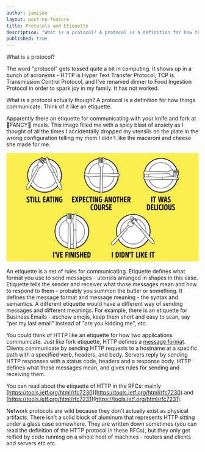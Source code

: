 ```yaml
---
author: jamison
layout: post-no-feature
title: Protocols and Etiquette
description: "What is a protocol? A protocol is a definition for how things communicate. Think of it like an etiquette."
published: true
---
```

What is a protocol?

The word "protocol" gets tossed quite a bit in computing. It shows up in a bunch of acronyms - HTTP is Hyper Text Transfer Protocol, TCP is Transmission Control Protocol, and I've renamed dinner to Food Ingestion Protocol in order to spark joy in my family. It has not worked.

What is a protocol actually though? A protocol is a definition for how things communicate. Think of it like an etiquette.

Apparently there an etiquette for communicating with your knife and fork at 🎩FANCY👸 meals. This image filled me with a spicy blast of anxiety as I thought of all the times I accidentally dropped my utensils on the plate in the wrong configuration telling my mom I didn't like the macaroni and cheese she made for me.

![Etiquette rules for how you place your utensils on a page.](/images/etiquette.png)

An etiquette is a set of rules for communicating. Etiquette defines what format you use to send messages - utensils arranged in shapes in this case. Etiquette tells the sender and receiver what those messages mean and how to respond to them - probably you summon the butler or something. It defines the message format and message meaning - the syntax and semantics. A different etiquette would have a different way of sending messages and different meanings. For example, there is an etiquette for Business Emails - eschew emojis, keep them short and easy to scan, say "per my last email" instead of "are you kidding me", etc.

You could think of HTTP like an etiquette for how two applications communicate. Just like fork etiquette, HTTP defines a [message format](https://tools.ietf.org/html/rfc7230#section-3). Clients communicate by sending HTTP requests to a hostname at a specific path with a specified verb, headers, and body. Servers reply by sending HTTP responses with a status code, headers and a response body. HTTP defines what those messages mean, and gives rules for sending and receiving them.

You can read about the etiquette of HTTP in the RFCs: mainly [https://tools.ietf.org/html/rfc7230](https://tools.ietf.org/html/rfc7230) and [https://tools.ietf.org/html/rfc7231](https://tools.ietf.org/html/rfc7231).

Network protocols are wild because they don't actually exist as physical artifacts. There isn't a solid block of aluminum that represents HTTP sitting under a glass case somewhere. They are written down sometimes (you can read the definition of the HTTP protocol in these RFCs), but they only get reified by code running on a whole host of machines - routers and clients and servers etc etc.
